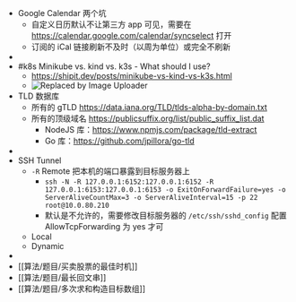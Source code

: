 - Google Calendar 两个坑
	- 自定义日历默认不让第三方 app 可见，需要在 https://calendar.google.com/calendar/syncselect 打开
	- 订阅的 iCal 链接刷新不及时（以周为单位）或完全不刷新
-
- #k8s Minikube vs. kind vs. k3s - What should I use?
	- https://shipit.dev/posts/minikube-vs-kind-vs-k3s.html
	- ![Replaced by Image Uploader](https://vip2.loli.io/2022/08/08/AGEcgQxCMNjJy7n.png)
- TLD 数据库
	- 所有的 gTLD https://data.iana.org/TLD/tlds-alpha-by-domain.txt
	- 所有的顶级域名 https://publicsuffix.org/list/public_suffix_list.dat
		- NodeJS 库：https://www.npmjs.com/package/tld-extract
		- Go 库：https://github.com/jpillora/go-tld
-
- SSH Tunnel
	- `-R` Remote 把本机的端口暴露到目标服务器上
		- `ssh -N -R 127.0.0.1:6152:127.0.0.1:6152 -R 127.0.0.1:6153:127.0.0.1:6153 -o ExitOnForwardFailure=yes -o ServerAliveCountMax=3 -o ServerAliveInterval=15 -p 22 root@10.0.80.210`
		- 默认是不允许的，需要修改目标服务器的 `/etc/ssh/sshd_config` 配置 AllowTcpForwarding 为  yes 才可
	- Local
	- Dynamic
-
- [[算法/题目/买卖股票的最佳时机]]
- [[算法/题目/最长回文串]]
- [[算法/题目/多次求和构造目标数组]]